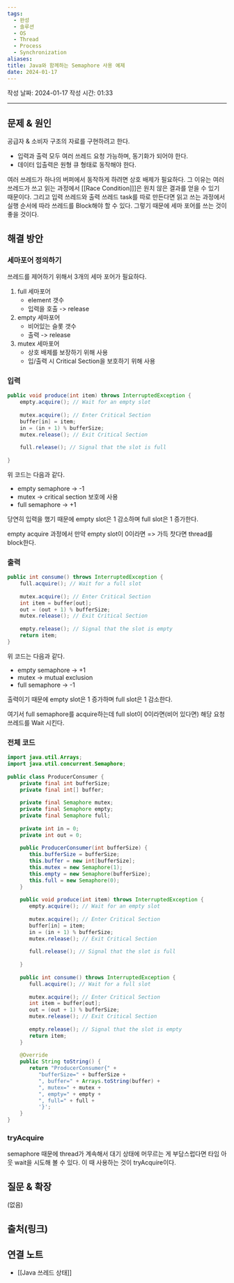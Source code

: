 ```yaml
---
tags:
  - 완성
  - 솔루션
  - OS
  - Thread
  - Process
  - Synchronization
aliases: 
title: Java와 함께하는 Semaphore 사용 예제
date: 2024-01-17
---
```

작성 날짜: 2024-01-17
작성 시간: 01:33


----

## 문제 & 원인
공급자 & 소비자 구조의 자료를 구현하려고 한다. 

- 입력과 출력 모두 여러 쓰레드 요청 가능하며, 동기화가 되어야 한다.
- 데이터 입출력은 원형 큐 형태로 동작해야 한다.

여러 쓰레드가 하나의 버퍼에서 동작하게 하려면 상호 배제가 필요하다. 그 이유는 여러 쓰레드가 쓰고 읽는 과정에서 [[Race Condition]]]은 원치 않은 결과를 얻을 수 있기 때문이다. 그리고 입력 쓰레드와 출력 쓰레드 task를 따로 만든다면 읽고 쓰는 과정에서 실행 순서에 따라 쓰레드를 Block해야 할 수 있다. 그렇기 때문에 세마 포어를 쓰는 것이 좋을 것이다.

## 해결 방안
### 세마포어 정의하기
쓰레드를 제어하기 위해서 3개의 세마 포어가 필요하다.
1. full 세마포어
	- element 갯수
	- 입력을 호출 -> release
1. empty 세마포어
	- 비어있는 슬롯 갯수
	- 출력 -> release
1. mutex 세마포어
	- 상호 배제를 보장하기 위해 사용
	- 입/출력 시 Critical Section을 보호하기 위해 사용
### 입력
```java
public void produce(int item) throws InterruptedException {  
    empty.acquire(); // Wait for an empty slot  
  
    mutex.acquire(); // Enter Critical Section  
    buffer[in] = item;  
    in = (in + 1) % bufferSize;  
    mutex.release(); // Exit Critical Section  
  
    full.release(); // Signal that the slot is full  
  
}
```


위 코드는 다음과 같다.
- empty semaphore -> -1
- mutex -> critical section 보호에 사용
- full semaphore -> +1

당연히 입력을 했기 때문에 empty slot은 1 감소하며 full slot은 1 증가한다.

empty acquire 과정에서 만약 empty slot이 0이라면 => 가득 찻다면 thread를 block한다.
### 출력
```java
public int consume() throws InterruptedException {  
    full.acquire(); // Wait for a full slot  
  
    mutex.acquire(); // Enter Critical Section  
    int item = buffer[out];  
    out = (out + 1) % bufferSize;  
    mutex.release(); // Exit Critical Section  
  
    empty.release(); // Signal that the slot is empty  
    return item;  
}
```

위 코드는 다음과 같다.
- empty semaphore -> +1
- mutex -> mutual exclusion
- full semaphore -> -1

출력이기 때문에 empty slot은 1 증가하며 full slot은 1 감소한다.

여기서 full semaphore를 acquire하는데 full slot이 0이라면(비어 있다면) 해당 요청 쓰레드를 Wait 시킨다.


### 전체 코드
```java
import java.util.Arrays;  
import java.util.concurrent.Semaphore;  
  
public class ProducerConsumer {  
    private final int bufferSize;  
    private final int[] buffer;  
  
    private final Semaphore mutex;  
    private final Semaphore empty;  
    private final Semaphore full;  
  
    private int in = 0;  
    private int out = 0;  
  
    public ProducerConsumer(int bufferSize) {  
       this.bufferSize = bufferSize;  
       this.buffer = new int[bufferSize];  
       this.mutex = new Semaphore(1);  
       this.empty = new Semaphore(bufferSize);  
       this.full = new Semaphore(0);  
    }  
  
    public void produce(int item) throws InterruptedException {  
       empty.acquire(); // Wait for an empty slot  
  
       mutex.acquire(); // Enter Critical Section  
       buffer[in] = item;  
       in = (in + 1) % bufferSize;  
       mutex.release(); // Exit Critical Section  
  
       full.release(); // Signal that the slot is full  
  
    }  
  
    public int consume() throws InterruptedException {  
       full.acquire(); // Wait for a full slot  
  
       mutex.acquire(); // Enter Critical Section  
       int item = buffer[out];  
       out = (out + 1) % bufferSize;  
       mutex.release(); // Exit Critical Section  
  
       empty.release(); // Signal that the slot is empty  
       return item;  
    }  
  
    @Override  
    public String toString() {  
       return "ProducerConsumer{" +  
          "bufferSize=" + bufferSize +  
          ", buffer=" + Arrays.toString(buffer) +  
          ", mutex=" + mutex +  
          ", empty=" + empty +  
          ", full=" + full +  
          '}';  
    }  
}
```

### tryAcquire
semaphore 때문에 thread가 계속해서 대기 상태에 머무르는 게 부담스럽다면 타임 아웃 wait을 시도해 볼 수 있다. 이 때 사용하는 것이 tryAcquire이다. 

## 질문 & 확장

(없음)

## 출처(링크)


## 연결 노트
- [[Java 쓰레드 상태]]